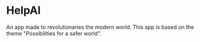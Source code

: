 # HelpAI
An app made to revolutionaries the modern world. This app is based on the theme "Possibilities for a safer world".
